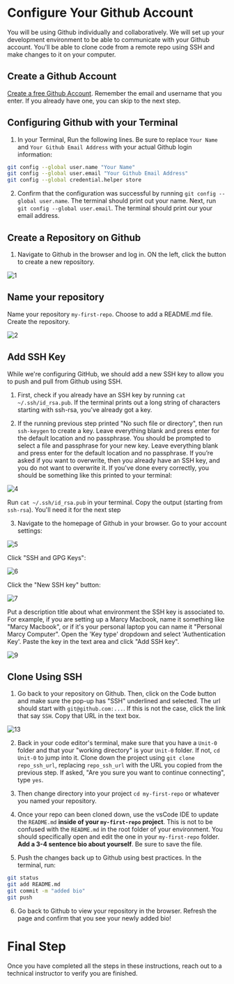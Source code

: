 # Configure Your Github Account

You will be using Github individually and collaboratively. We will set up your development environment to be able to communicate with your Github account. You'll be able to clone code from a remote repo using SSH and make changes to it on your computer.

## Create a Github Account

[Create a free Github Account](https://github.com/join). Remember the email and username that you enter. If you already have one, you can skip to the next step.

## Configuring Github with your Terminal

1. In your Terminal, Run the following lines. Be sure to replace `Your Name` and `Your Github Email Address` with your actual Github login information:

```sh
git config --global user.name "Your Name"
git config --global user.email "Your Github Email Address"
git config --global credential.helper store
```

2. Confirm that the configuration was successful by running `git config --global user.name`. The terminal should print out your name. Next, run `git config --global user.email`. The terminal should print our your email address.

## Create a Repository on Github

1. Navigate to Github in the browser and log in. ON the left, click the button to create a new repository.

![1](./assets/1.png)

## Name your repository
Name your repository `my-first-repo`. Choose to add a README.md file. Create the repository.

![2](./assets/2.png)

## Add SSH Key

While we're configuring GitHub, we should add a new SSH key to allow you to push and pull from Github using SSH. 

1. First, check if you already have an SSH key by running `cat ~/.ssh/id_rsa.pub`. If the terminal prints out a long string of characters starting with ssh-rsa, you've already got a key.

2. If the running previous step printed "No such file or directory", then run `ssh-keygen` to create a key. Leave everything blank and press enter for the default location and no passphrase. You should be prompted to select a file and passphrase for your new key. Leave everything blank and press enter for the default location and no passphrase. If you’re asked if you want to overwrite, then you already have an SSH key, and you do not want to overwrite it. If you've done every correctly, you should be something like this printed to your terminal:

![4](./assets/4.png)

Run `cat ~/.ssh/id_rsa.pub` in your terminal. Copy the output (starting from `ssh-rsa`). You'll need it for the next step

3. Navigate to the homepage of Github in your browser. Go to your account settings:

![5](./assets/5.png)

Click "SSH and GPG Keys":

![6](./assets/6.png)

Click the "New SSH key" button:

![7](./assets/7.png)

Put a description title about what environment the SSH key is associated to. For example, if you are setting up a Marcy Macbook, name it something like "Marcy Macbook", or if it's your personal laptop you can name it "Personal Marcy Computer". Open the 'Key type' dropdown and select 'Authentication Key'. Paste the key in the text area and click "Add SSH key".

![9](./assets/9.png)

## Clone Using SSH

1. Go back to your repository on Github. Then, click on the Code button and make sure the pop-up has "SSH" underlined and selected. The url should start with `git@github.com:...`. If this is not the case, click the link that say `SSH`. Copy that URL in the text box.

![13](./assets/13.png)

2. Back in your code editor's terminal, make sure that you have a `Unit-0` folder and that your "working directory" is your `Unit-0` folder. If not, `cd Unit-0` to jump into it. Clone down the project using `git clone repo_ssh_url`, replacing `repo_ssh_url` with the URL you copied from the previous step. If asked, "Are you sure you want to continue connecting", type `yes`. 

3. Then change directory into your project `cd my-first-repo` or whatever you named your repository. 

4. Once your repo can been cloned down, use the vsCode IDE to update the `README.md` **inside of your `my-first-repo` project**. This is not to be confused with the `README.md` in the root folder of your environment. You should specifically open and edit the one in your `my-first-repo` folder. **Add a 3-4 sentence bio about yourself**. Be sure to save the file.

5. Push the changes back up to Github using best practices. In the terminal, run:
```sh
git status
git add README.md
git commit -m "added bio"
git push
```
6. Go back to Github to view your repository in the browser. Refresh the page and confirm that you see your newly added bio!

# Final Step

Once you have completed all the steps in these instructions, reach out to a technical instructor to verify you are finished. 
